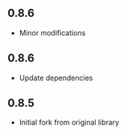 ## 0.8.6

- Minor modifications

## 0.8.6

- Update dependencies

## 0.8.5

- Initial fork from original library
